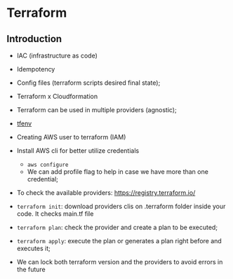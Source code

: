 # Terraform

## Introduction

- IAC (infrastructure as code)
- Idempotency
- Config files (terraform scripts desired final state);

- Terraform x Cloudformation
- Terraform can be used in multiple providers (agnostic);

- [tfenv](https://github.com/tfutils/tfenv)

- Creating AWS user to terraform (IAM)
- Install AWS cli for better utilize credentials

  - `aws configure`
  - We can add profile flag to help in case we have more than one credential;

- To check the available providers: https://registry.terraform.io/

- `terraform init`: download providers clis on .terraform folder inside your code. It checks main.tf file
- `terraform plan`: check the provider and create a plan to be executed;
- `terraform apply`: execute the plan or generates a plan right before and executes it;

- We can lock both terraform version and the providers to avoid errors in the future
